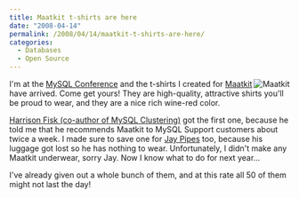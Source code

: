 ```yaml
---
title: Maatkit t-shirts are here
date: "2008-04-14"
permalink: /2008/04/14/maatkit-t-shirts-are-here/
categories:
  - Databases
  - Open Source
---
```

[<img style="float:right" src='http://www.xaprb.com/blog/wp-content/uploads/2008/04/maatkit.jpg' alt='Maatkit' />][1]

I'm at the [MySQL Conference][2] and the t-shirts I created for [Maatkit][1] have arrived. Come get yours! They are high-quality, attractive shirts you'll be proud to wear, and they are a nice rich wine-red color.

[Harrison Fisk (co-author of MySQL Clustering)][3] got the first one, because he told me that he recommends Maatkit to MySQL Support customers about twice a week. I made sure to save one for [Jay Pipes][4] too, because his luggage got lost so he has nothing to wear. Unfortunately, I didn't make any Maatkit underwear, sorry Jay. Now I know what to do for next year&#8230;

I've already given out a whole bunch of them, and at this rate all 50 of them might not last the day!

 [1]: http://www.maatkit.org/
 [2]: http://www.mysqlconf.com/
 [3]: http://www.amazon.com/gp/product/0672328550?ie=UTF8&#038;tag=xaprb-20&#038;linkCode=xm2&#038;camp=1789&#038;creativeASIN=0672328550
 [4]: http://jpipes.com/
